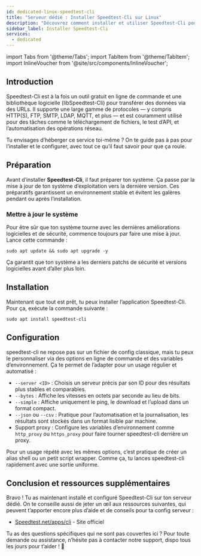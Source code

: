 ```yaml
---
id: dedicated-linux-speedtest-cli
title: "Serveur dédié : Installer Speedtest-Cli sur Linux"
description: "Découvrez comment installer et utiliser Speedtest-Cli pour des tests réseau fiables et l’automatisation avec plusieurs protocoles → En savoir plus maintenant"
sidebar_label: Installer Speedtest-Cli
services:
  - dedicated
---
```


import Tabs from '@theme/Tabs';
import TabItem from '@theme/TabItem';
import InlineVoucher from '@site/src/components/InlineVoucher';

## Introduction

Speedtest-Cli est à la fois un outil gratuit en ligne de commande et une bibliothèque logicielle (libSpeedtest-Cli) pour transférer des données via des URLs. Il supporte une large gamme de protocoles — y compris HTTP(S), FTP, SMTP, LDAP, MQTT, et plus — et est couramment utilisé pour des tâches comme le téléchargement de fichiers, le test d’API, et l’automatisation des opérations réseau.

Tu envisages d’héberger ce service toi-même ? On te guide pas à pas pour l’installer et le configurer, avec tout ce qu’il faut savoir pour que ça roule.

<InlineVoucher />

## Préparation

Avant d’installer **Speedtest-Cli**, il faut préparer ton système. Ça passe par la mise à jour de ton système d’exploitation vers la dernière version. Ces préparatifs garantissent un environnement stable et évitent les galères pendant ou après l’installation.

### Mettre à jour le système
Pour être sûr que ton système tourne avec les dernières améliorations logicielles et de sécurité, commence toujours par faire une mise à jour. Lance cette commande :

```
sudo apt update && sudo apt upgrade -y
```
Ça garantit que ton système a les derniers patchs de sécurité et versions logicielles avant d’aller plus loin.

## Installation

Maintenant que tout est prêt, tu peux installer l’application Speedtest-Cli. Pour ça, exécute la commande suivante :

```console
sudo apt install speedtest-cli
```

## Configuration

speedtest-cli ne repose pas sur un fichier de config classique, mais tu peux le personnaliser via des options en ligne de commande et des variables d’environnement. Ça te permet de l’adapter pour un usage régulier et automatisé :

- `--server <ID>` : Choisis un serveur précis par son ID pour des résultats plus stables et comparables.  
- `--bytes` : Affiche les vitesses en octets par seconde au lieu de bits.  
- `--simple` : Affiche uniquement le ping, le download et l’upload dans un format compact.  
- `--json` ou `--csv` : Pratique pour l’automatisation et la journalisation, les résultats sont stockés dans un format lisible par machine.  
- Support proxy : Configure les variables d’environnement comme `http_proxy` ou `https_proxy` pour faire tourner speedtest-cli derrière un proxy.

Pour un usage répété avec les mêmes options, c’est pratique de créer un alias shell ou un petit script wrapper. Comme ça, tu lances speedtest-cli rapidement avec une sortie uniforme.

## Conclusion et ressources supplémentaires

Bravo ! Tu as maintenant installé et configuré Speedtest-Cli sur ton serveur dédié. On te conseille aussi de jeter un œil aux ressources suivantes, qui peuvent t’apporter encore plus d’aide et de conseils pour ta config serveur :

- [Speedtest.net/apps/cli](https://www.speedtest.net/apps/cli) - Site officiel

Tu as des questions spécifiques qui ne sont pas couvertes ici ? Pour toute demande ou assistance, n’hésite pas à contacter notre support, dispo tous les jours pour t’aider ! 🙂


<InlineVoucher />